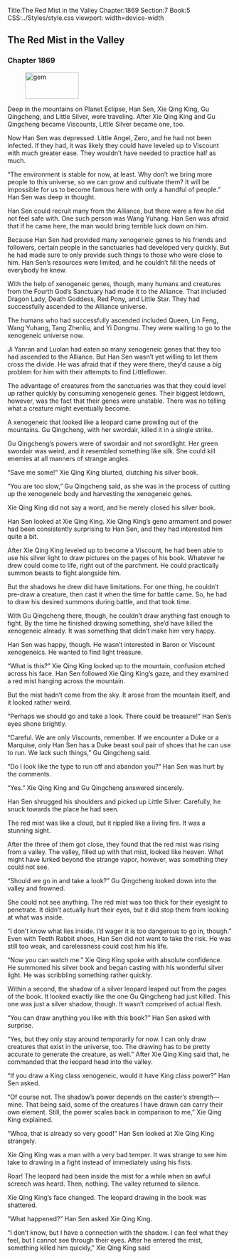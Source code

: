 Title:The Red Mist in the Valley 
Chapter:1869 
Section:7 
Book:5 
CSS:../Styles/style.css 
viewport: width=device-width
  
## The Red Mist in the Valley
### Chapter 1869 
<figure>
	<img src="../Images/gem.gif" alt="gem" id="gem" width="120" height="60" />
</figure>
  

  
  Deep in the mountains on Planet Eclipse, Han Sen, Xie Qing King, Gu Qingcheng, and Little Silver, were traveling. After Xie Qing King and Gu Qingcheng became Viscounts, Little Silver became one, too.

Now Han Sen was depressed. Little Angel, Zero, and he had not been infected. If they had, it was likely they could have leveled up to Viscount with much greater ease. They wouldn’t have needed to practice half as much.

“The environment is stable for now, at least. Why don’t we bring more people to this universe, so we can grow and cultivate them? It will be impossible for us to become famous here with only a handful of people.” Han Sen was deep in thought.

Han Sen could recruit many from the Alliance, but there were a few he did not feel safe with. One such person was Wang Yuhang. Han Sen was afraid that if he came here, the man would bring terrible luck down on him.

Because Han Sen had provided many xenogeneic genes to his friends and followers, certain people in the sanctuaries had developed very quickly. But he had made sure to only provide such things to those who were close to him. Han Sen’s resources were limited, and he couldn’t fill the needs of everybody he knew.

With the help of xenogeneic genes, though, many humans and creatures from the Fourth God’s Sanctuary had made it to the Alliance. That included Dragon Lady, Death Goddess, Red Pony, and Little Star. They had successfully ascended to the Alliance universe.

The humans who had successfully ascended included Queen, Lin Feng, Wang Yuhang, Tang Zhenliu, and Yi Dongmu. They were waiting to go to the xenogeneic universe now.

Ji Yanran and Luolan had eaten so many xenogeneic genes that they too had ascended to the Alliance. But Han Sen wasn’t yet willing to let them cross the divide. He was afraid that if they were there, they’d cause a big problem for him with their attempts to find Littleflower.

The advantage of creatures from the sanctuaries was that they could level up rather quickly by consuming xenogeneic genes. Their biggest letdown, however, was the fact that their genes were unstable. There was no telling what a creature might eventually become.

A xenogeneic that looked like a leopard came prowling out of the mountains. Gu Qingcheng, with her swordair, killed it in a single strike.

Gu Qingcheng’s powers were of swordair and not swordlight. Her green swordair was weird, and it resembled something like silk. She could kill enemies at all manners of strange angles.

“Save me some!” Xie Qing King blurted, clutching his silver book.

“You are too slow,” Gu Qingcheng said, as she was in the process of cutting up the xenogeneic body and harvesting the xenogeneic genes.

Xie Qing King did not say a word, and he merely closed his silver book.

Han Sen looked at Xie Qing King. Xie Qing King’s geno armament and power had been consistently surprising to Han Sen, and they had interested him quite a bit.

After Xie Qing King leveled up to become a Viscount, he had been able to use his silver light to draw pictures on the pages of his book. Whatever he drew could come to life, right out of the parchment. He could practically summon beasts to fight alongside him.

But the shadows he drew did have limitations. For one thing, he couldn’t pre-draw a creature, then cast it when the time for battle came. So, he had to draw his desired summons during battle, and that took time.

With Gu Qingcheng there, though, he couldn’t draw anything fast enough to fight. By the time he finished drawing something, she’d have killed the xenogeneic already. It was something that didn’t make him very happy.

Han Sen was happy, though. He wasn’t interested in Baron or Viscount xenogeneics. He wanted to find light treasure.

“What is this?” Xie Qing King looked up to the mountain, confusion etched across his face. Han Sen followed Xie Qing King’s gaze, and they examined a red mist hanging across the mountain.

But the mist hadn’t come from the sky. It arose from the mountain itself, and it looked rather weird.

“Perhaps we should go and take a look. There could be treasure!” Han Sen’s eyes shone brightly.

“Careful. We are only Viscounts, remember. If we encounter a Duke or a Marquise, only Han Sen has a Duke beast soul pair of shoes that he can use to run. We lack such things,” Gu Qingcheng said.

“Do I look like the type to run off and abandon you?” Han Sen was hurt by the comments.

“Yes.” Xie Qing King and Gu Qingcheng answered sincerely.

Han Sen shrugged his shoulders and picked up Little Silver. Carefully, he snuck towards the place he had seen.

The red mist was like a cloud, but it rippled like a living fire. It was a stunning sight.

After the three of them got close, they found that the red mist was rising from a valley. The valley, filled up with that mist, looked like heaven. What might have lurked beyond the strange vapor, however, was something they could not see.

“Should we go in and take a look?” Gu Qingcheng looked down into the valley and frowned.

She could not see anything. The red mist was too thick for their eyesight to penetrate. It didn’t actually hurt their eyes, but it did stop them from looking at what was inside.

“I don’t know what lies inside. I’d wager it is too dangerous to go in, though.” Even with Teeth Rabbit shoes, Han Sen did not want to take the risk. He was still too weak, and carelessness could cost him his life.

“Now you can watch me.” Xie Qing King spoke with absolute confidence. He summoned his silver book and began casting with his wonderful silver light. He was scribbling something rather quickly.

Within a second, the shadow of a silver leopard leaped out from the pages of the book. It looked exactly like the one Gu Qingcheng had just killed. This one was just a silver shadow, though. It wasn’t comprised of actual flesh.

“You can draw anything you like with this book?” Han Sen asked with surprise.

“Yes, but they only stay around temporarily for now. I can only draw creatures that exist in the universe, too. The drawing has to be pretty accurate to generate the creature, as well.” After Xie Qing King said that, he commanded that the leopard head into the valley.

“If you draw a King class xenogeneic, would it have King class power?” Han Sen asked.

“Of course not. The shadow’s power depends on the caster’s strength—mine. That being said, some of the creatures I have drawn can carry their own element. Still, the power scales back in comparison to me,” Xie Qing King explained.

“Whoa, that is already so very good!” Han Sen looked at Xie Qing King strangely.

Xie Qing King was a man with a very bad temper. It was strange to see him take to drawing in a fight instead of immediately using his fists.

Roar! The leopard had been inside the mist for a while when an awful screech was heard. Then, nothing. The valley returned to silence.

Xie Qing King’s face changed. The leopard drawing in the book was shattered.

“What happened?” Han Sen asked Xie Qing King.

“I don’t know, but I have a connection with the shadow. I can feel what they feel, but I cannot see through their eyes. After he entered the mist, something killed him quickly,” Xie Qing King said
